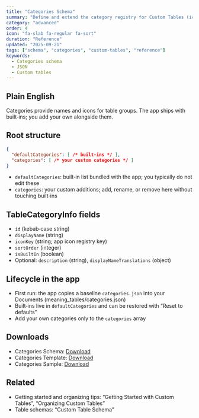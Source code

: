 ```yaml
---
title: "Categories Schema"
summary: "Define and extend the category registry for Custom Tables (icons, labels, order)."
category: "advanced"
order: 4
icon: "fa-slab fa-regular fa-sort"
duration: "Reference"
updated: "2025-09-21"
tags: ["schema", "categories", "custom-tables", "reference"]
keywords:
  - Categories schema
  - JSON
  - Custom tables
---
```


## Plain English

Categories provide names and icons for table groups. The app ships with built‑ins; you add your own alongside them.

## Root structure

```json
{
  "defaultCategories": [ /* built‑ins */ ],
  "categories": [ /* your custom categories */ ]
}
```

- `defaultCategories`: built‑in list bundled with the app; you typically do not edit these
- `categories`: your custom additions; add, rename, or remove here without touching built‑ins

## TableCategoryInfo fields

- `id` (kebab‑case string)
- `displayName` (string)
- `iconKey` (string; app icon registry key)
- `sortOrder` (integer)
- `isBuiltIn` (boolean)
- Optional: `description` (string), `displayNameTranslations` (object)

## Lifecycle in the app

- First run: the app copies a baseline `categories.json` into your Documents (meaning_tables/categories.json)
- Built‑ins live in `defaultCategories` and can be restored with “Reset to defaults”
- Add your own categories only to the `categories` array

## Downloads

- Categories Schema: [Download](/downloads/categories.schema.json)
- Categories Template: [Download](/downloads/categories_template.json)
- Categories Sample: [Download](/downloads/categories_sample.json)

## Related

- Getting started and organizing tips: “Getting Started with Custom Tables”, “Organizing Custom Tables”
- Table schemas: “Custom Table Schema”
